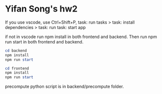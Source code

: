 ﻿# Yifan Song's hw2
If you use vscode, use Ctrl+Shift+P,
task: run tasks > task: install dependencies > task: run task: start app

if not in vscode
run npm install in both frontend and backend.
Then run npm run start in both frontend and backend.
```ps1
cd backend
npm install
npm run start
```
```ps1
cd frontend
npm install
npm run start
```

precompute python script is in backend/precompute folder.
